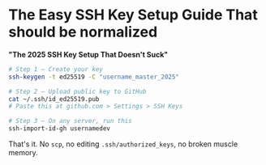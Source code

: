 # The Easy SSH Key Setup Guide That should be normalized
**"The 2025 SSH Key Setup That Doesn't Suck"**

```bash
# Step 1 – Create your key
ssh-keygen -t ed25519 -C "username_master_2025"

# Step 2 – Upload public key to GitHub
cat ~/.ssh/id_ed25519.pub
# Paste this at github.com > Settings > SSH Keys

# Step 3 – On any server, run this
ssh-import-id-gh usernamedev
```

That's it.
No `scp`, no editing `.ssh/authorized_keys`, no broken muscle memory.

